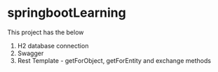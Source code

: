 # springbootLearning
This project has the below
1. H2 database connection
2. Swagger
3. Rest Template - getForObject, getForEntity and exchange methods
